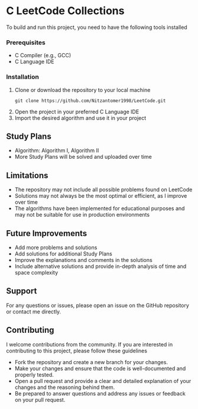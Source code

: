 <h1>C LeetCode Collections</h1>

<p>To build and run this project, you need to have the following tools installed</p>

<h3>Prerequisites</h3>
<ul>
   <li>C Compiler (e.g., GCC)</li>
   <li>C Language IDE</li>
</ul>

<h3>Installation</h3>
<ol>
   <li>
      Clone or download the repository to your local machine
      <pre><code>git clone https://github.com/Nitzantomer1998/LeetCode.git</code></pre>
   </li>
   <li>Open the project in your preferred C Language IDE</li>
   <li>Import the desired algorithm and use it in your project</li>
</ol>

<h2>Study Plans</h2>
<ul>
   <li>Algorithm: Algorithm I, Algorithm II</li>
   <li>More Study Plans will be solved and uploaded over time</li>
</ul>

<h2>Limitations</h2>
<ul>
   <li>The repository may not include all possible problems found on LeetCode</li>
   <li>Solutions may not always be the most optimal or efficient, as I improve over time</li>
   <li>The algorithms have been implemented for educational purposes and may not be suitable for use in production environments</li>
</ul>

<h2>Future Improvements</h2>
<ul>
   <li>Add more problems and solutions</li>
   <li>Add solutions for additional Study Plans</li>
   <li>Improve the explanations and comments in the solutions</li>
   <li>Include alternative solutions and provide in-depth analysis of time and space complexity</li>
</ul>

<h2>Support</h2>
<p>For any questions or issues, please open an issue on the GitHub repository or contact me directly.</p>

<h2>Contributing</h2>
<p>I welcome contributions from the community. If you are interested in contributing to this project, please follow these guidelines</p>
<ul>
  <li>Fork the repository and create a new branch for your changes.</li>
  <li>Make your changes and ensure that the code is well-documented and properly tested.</li>
  <li>Open a pull request and provide a clear and detailed explanation of your changes and the reasoning behind them.</li>
  <li>Be prepared to answer questions and address any issues or feedback on your pull request.</li>
</ul>
